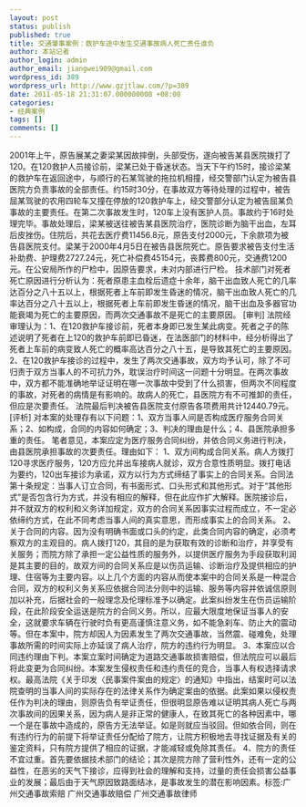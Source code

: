 ```yaml
---
layout: post
status: publish
published: true
title: 交通肇事案例：救护车途中发生交通事故病人死亡责任谁负
author: 本站记者
author_login: admin
author_email: jiangwei909@gmail.com
wordpress_id: 389
wordpress_url: http://www.gzjtlaw.com/?p=389
date: 2011-05-18 21:31:07.000000000 +08:00
categories:
- 经典案例
tags: []
comments: []
---
```

 2001年上午，原告展某之妻梁某因故摔倒，头部受伤，遂向被告某县医院拨打了120。在120救护人员接诊前，梁某已处于昏迷状态。当天下午约15时，接诊梁某的救护车在返回途中，与顺行的石某驾驶的拖拉机相撞，经交警部门认定为被告县医院方负责事故的全部责任。约15时30分，在事故双方等待处理的过程中，被告屈某驾驶的农用四轮车又撞在停放的120救护车上，经交警部分认定为被告屈某负事故的主要责任。在第二次事故发生时，120车上没有医护人员。事故约于16时处理完毕。事故处理后，梁某被送往被告某县医院治疗，医院诊断为脑干出血，左耳后皮挫伤。住院后，共花去医疗费11456.8元，原告支付2000元，下余款项为被告县医院支付。梁某于2000年4月5日在被告县医院死亡。原告要求被告支付生活补助费、护理费2727.24元，死亡补偿费45154元，丧葬费800元，交通费1200元。在公安局所作的尸检中，因原告要求，未对内部进行尸检。 技术部门对死者死亡原因进行分析认为：死者原患主血栓后遗症十余年，脑干出血致人死亡的几率达百分之八十五以上，根据死者上车前即发生昏迷的情况，脑干出血致人死亡的几率达百分之八十五以上，根据死者上车前即发生昏迷的情况，脑干出血及多器官功能衰竭为死亡的主要原因，而两次交通事故不是死亡的主要原因。 [审判] 法院经审理认为：1、在120救护车接诊前，死者本身即已发生某此病变。死者之子的陈述说明了死者在上120的救护车前即已昏迷，在法医部门的材料中，经分析得出了死者上车前的病变致人死亡的概率高达百分之八十五，是导致其死亡的主要原因。2、在120救护车接诊的过程中，发生了两次交通事故，双方均予认可，除了不可归责于双方当事人的不可抗力外，耽误治疗时间这一问题十分明显。在两次事故中，双方都不能准确地举证证明在哪一次事故中受到了什么损害，但两次不同程度的事故，对死者的病情是有影响的。故病人的死亡，县医院方有不可推卸的责任，但应是次要责任。 法院最后判决被告县医院支付原告各项费用共计12440.79元。 [评析] 对本案的处理存有以下问题：1、双方当事人间是否构成医疗服务合同关系；2、如构成，合同的内容如何确定；3、判决的理由是什么；4、县医院承担多重的责任。 笔者意见，本案应定为医疗服务合同纠纷，并依合同义务进行判决，由县医院承担事故的次要责任。理由如下： 1、双方间构成合同关系。病人方拨打120寻求医疗服务，120方应允并出车接病人就诊，双方合意性质明显。拨打电话为要约，120出车接诊为承诺，双方以行为方式缔结了事实上的合同关系。合同法第十条规定：当事人订立合同，有书面形式、口头形式和其他形式。对于&ldquo;其他形式&rdquo;是否包含行为方式，并没有相应的解释，但在此应作扩大解释。医院接诊后，并不就双方的权利和义务详加规定，双方的合同关系因事实过程而成立，不一定必依缔约方式，在此不同考虑当事人间的真实意思，而形成事实上的合同关系。 2、关于合同的内容。因为没有明确书面或口头的约定，此类合同内容的确定，必须考察双方的主观目的。病人拨打120，其目的是为获取有效的诊断和治疗，并享受有关服务；而院方除了承担一定公益性质的服务外，以提供医疗服务为手段获取利润是其主要的目的，故双方间的合同关系应是以伤员运输、诊断治疗及提供相应的护理、住宿等为主要内容。以上几个方面的内容从而使本案中的合同关系是一种混合合同，双方的权利义务关系应依据合同法分则中的运输、服务等内容并依诚信原则加以补充，后据社会的一般理念及伦理标准予以确定。此案纠纷发生在伤员运输阶段，在此阶段安全运送是院方的合同义务。所以，应最大限度地保证当事人的安全，这就要求车辆在行驶时负有更高谨慎注意义务，如不能急刹车、防止大的震动等。但在本案中，院方却因人为因素发生了两次交通事故，当然震、碰难免，处理事故所需的时间实际上亦延误了病人治疗，院方的违约行为明显。 3、本案应以合同违约理由下判。本案立案时间确定为道路交通事故损害赔偿，但法院应可以最后将此变更为合同纠纷。本案发生侵权责任和违约责任的竞合，当事人有权选择请求权。最高法院《关于印发〈民事案件案由的规定〉的通知》中指出，结案时可以法院查明的当事人间的实际存在的法律关系作为确定案由的依据。此案如果以侵权责任作为判决的理由，则原告负有举证责任，但很明显原告难以证明其病人死亡与两次事故间的因果关系，因为病人是非正常的健康人，在致其死亡的各种因素中，哪一个是在事故中造成的，原告方无法举证。如是则就应当驳回。但如依合同，则在有违约行为的前提下将举证责任分配给了院方，让院方积极地去寻找证据及有关的鉴定资料，只有院方提供了相应的证据，才能减轻或免除其责任。 4、院方的责任不宜过重。首先要依据技术部门的结论；其次是院方除了营利性外，还有一定的公益性，在恶劣的天气下接诊，应得到社会的理解和支持，过量的责任会损害公益事业的发展；最后由于天气原因致路面结冰，是事故发生的潜在影响因素。标签:广州交通事故索赔 广州交通事故赔偿 广州交通事故律师
